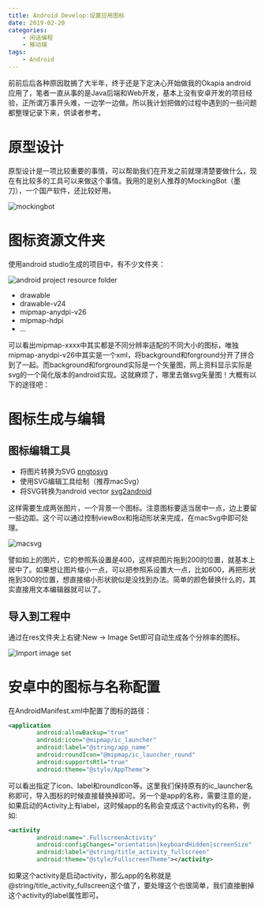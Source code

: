 ```yaml
---
title: Android Develop:设置应用图标
date: 2019-02-20
categories: 
    - 闲话编程
    - 移动端
tags:
    - Android
---
```

前前后后各种原因耽搁了大半年，终于还是下定决心开始做我的Okapia android应用了，笔者一直从事的是Java后端和Web开发，基本上没有安卓开发的项目经验，正所谓万事开头难，一边学一边做。所以我计划把做的过程中遇到的一些问题都整理记录下来，供读者参考。
<!-- more -->

# 原型设计
原型设计是一项比较重要的事情，可以帮助我们在开发之前就理清楚要做什么，现在有比较多的工具可以来做这个事情。我用的是别人推荐的MockingBot（墨刀），一个国产软件，还比较好用。

![mockingbot](/images/mockingbot_ui.png)

# 图标资源文件夹
使用android studio生成的项目中，有不少文件夹：

![android project resource folder](/images/android_project_res.png)

* drawable
* drawable-v24
* mipmap-anydpi-v26
* mipmap-hdpi
* ...

可以看出mipmap-xxxx中其实都是不同分辨率适配的不同大小的图标，唯独mipmap-anydpi-v26中其实是一个xml，将background和forground分开了拼合到了一起。而background和forground实际是一个矢量图，网上资料显示实际是svg的一个简化版本的android实现。这就麻烦了，哪里去做svg矢量图！大概有以下的途径吧：

# 图标生成与编辑
## 图标编辑工具

* 将图片转换为SVG [pngtosvg](https://www.pngtosvg.com/)
* 使用SVG编辑工具绘制（推荐macSvg）
* 将SVG转换为android vector [svg2android](http://inloop.github.io/svg2android/ )

这样需要生成两张图片，一个背景一个图标。注意图标要适当居中一点，边上要留一些边距。这个可以通过控制viewBox和拖动形状来完成，在macSvg中即可处理。

![macsvg](/images/macsvg.png)

譬如如上的图片，它的参照系设置是400，这样把图片拖到200的位置，就基本上居中了。如果想让图片缩小一点，可以把参照系设置大一点，比如600，再把形状拖到300的位置，想直接缩小形状貌似是没找到办法。简单的颜色替换什么的，其实直接用文本编辑器就可以了。

## 导入到工程中

通过在res文件夹上右键:New -> Image Set即可自动生成各个分辨率的图标。

![Import image set](/images/new_image_set.png)

# 安卓中的图标与名称配置

在AndroidManifest.xml中配置了图标的路径：
```xml
<application
        android:allowBackup="true"
        android:icon="@mipmap/ic_launcher"
        android:label="@string/app_name"
        android:roundIcon="@mipmap/ic_launcher_round"
        android:supportsRtl="true"
        android:theme="@style/AppTheme">
```

可以看出指定了icon、label和roundIcon等。这里我们保持原有的ic_launcher名称即可，导入图标的时候直接替换掉即可。另一个是app的名称，需要注意的是，如果启动的Activity上有label，这时候app的名称会变成这个activity的名称，例如:

```xml
<activity
        android:name=".FullscreenActivity"
        android:configChanges="orientation|keyboardHidden|screenSize"
        android:label="@string/title_activity_fullscreen"
        android:theme="@style/FullscreenTheme"></activity>
```
如果这个activity是启动activity，那么app的名称就是@string/title_activity_fullscreen这个值了，要处理这个也很简单，我们直接删掉这个activity的label属性即可。